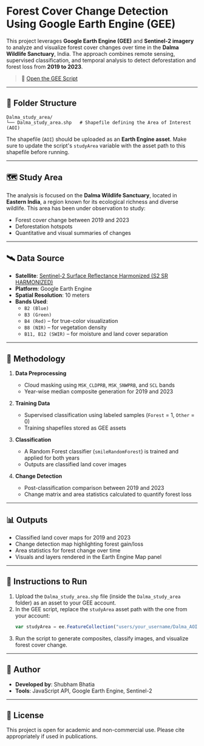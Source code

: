 
# Forest Cover Change Detection Using Google Earth Engine (GEE)

This project leverages **Google Earth Engine (GEE)** and **Sentinel-2 imagery** to analyze and visualize forest cover changes over time in the **Dalma Wildlife Sanctuary**, India. The approach combines remote sensing, supervised classification, and temporal analysis to detect deforestation and forest loss from **2019 to 2023**.

> 🔗 [Open the GEE Script]((https://code.earthengine.google.com/6359eb679c1b736d65d933da3229af5b))

---

## 📁 Folder Structure

```
Dalma_study_area/
└── Dalma_study_area.shp   # Shapefile defining the Area of Interest (AOI)
```

The shapefile (`AOI`) should be uploaded as an **Earth Engine asset**. Make sure to update the script's `studyArea` variable with the asset path to this shapefile before running.

---

## 🗺️ Study Area

The analysis is focused on the **Dalma Wildlife Sanctuary**, located in **Eastern India**, a region known for its ecological richness and diverse wildlife. This area has been under observation to study:

- Forest cover change between 2019 and 2023
- Deforestation hotspots
- Quantitative and visual summaries of changes

---

## 🛰️ Data Source

- **Satellite**: [Sentinel-2 Surface Reflectance Harmonized (S2 SR HARMONIZED)](https://developers.google.com/earth-engine/datasets/catalog/COPERNICUS_S2_SR_HARMONIZED)
- **Platform**: Google Earth Engine
- **Spatial Resolution**: 10 meters
- **Bands Used**:
  - `B2 (Blue)`
  - `B3 (Green)`
  - `B4 (Red)` – for true-color visualization
  - `B8 (NIR)` – for vegetation density
  - `B11, B12 (SWIR)` – for moisture and land cover separation

---

## 🧪 Methodology

1. **Data Preprocessing**
   - Cloud masking using `MSK_CLDPRB`, `MSK_SNWPRB`, and `SCL` bands
   - Year-wise median composite generation for 2019 and 2023

2. **Training Data**
   - Supervised classification using labeled samples (`Forest` = 1, `Other` = 0)
   - Training shapefiles stored as GEE assets

3. **Classification**
   - A Random Forest classifier (`smileRandomForest`) is trained and applied for both years
   - Outputs are classified land cover images

4. **Change Detection**
   - Post-classification comparison between 2019 and 2023
   - Change matrix and area statistics calculated to quantify forest loss

---

## 📊 Outputs

- Classified land cover maps for 2019 and 2023
- Change detection map highlighting forest gain/loss
- Area statistics for forest change over time
- Visuals and layers rendered in the Earth Engine Map panel

---

## 🔧 Instructions to Run

1. Upload the `Dalma_study_area.shp` file (inside the `Dalma_study_area` folder) as an asset to your GEE account.
2. In the GEE script, replace the `studyArea` asset path with the one from your account:
   ```javascript
   var studyArea = ee.FeatureCollection("users/your_username/Dalma_AOI");
   ```
3. Run the script to generate composites, classify images, and visualize forest cover change.

---

## 📌 Author

- **Developed by**: Shubham Bhatia
- **Tools**: JavaScript API, Google Earth Engine, Sentinel-2

---

## 📜 License

This project is open for academic and non-commercial use. Please cite appropriately if used in publications.
